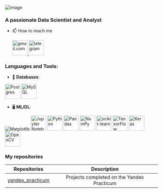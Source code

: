 ![image](https://github.com/VorobyevEgor/VorobyevEgor/assets/148513467/ae722171-739b-41ab-bfe3-68d30c51b141)

<h3 align="left">A passionate Data Scientist and Analyst</h3>


- 📫 How to reach me
    <br/><br/>
  <div id="badges">
    <a href="soier2404@gmail.com/">
      <img src="https://cdn.icon-icons.com/icons2/652/PNG/512/gmail_icon-icons.com_59877.png" width="50" height="50" alt="gmail.com"/>
    </a>
    <a href="https://t.me/soier24">
      <img src="https://i.pinimg.com/564x/b5/d4/96/b5d4964918a23f39b417cd8c18fc45f8.jpg" width="50" height="50" alt="telegram"/>
    </a>
  </div>
  

### Languages and Tools:
- 💾 **Databases**:
  
<img src="https://github.com/VorobyevEgor/VorobyevEgor/assets/148513467/2a8eef8d-1afe-43af-bbaf-9a945e86df81" width="50" height="50" alt="Postgres"/>
<img src="https://github.com/VorobyevEgor/VorobyevEgor/assets/148513467/985a4f5a-1063-46df-83e8-5e2eb77dcf8c" width="50" height="50" alt="MySQL"/>

- 🖥️ **ML/DL**:

![Matplotlib](https://img.shields.io/badge/Matplotlib-%23ffffff.svg?style=for-the-badge&logo=Matplotlib&logoColor=black)
<img src="https://github.com/VorobyevEgor/VorobyevEgor/assets/148513467/365f1e49-43d3-43d0-843a-5c7bccfb1ab4" width="50" height="50" alt="Jupyter Notebook"/>
<img src="https://github.com/VorobyevEgor/VorobyevEgor/assets/148513467/a4a3fc33-78fd-4b83-943e-8f33acbec78c" width="50" height="50" alt="Python"/>
<img src="https://github.com/VorobyevEgor/VorobyevEgor/assets/148513467/bb291dee-d801-4239-86b4-93423f4a0f7c" width="50" height="50" alt="Pandas"/>
<img src="https://github.com/VorobyevEgor/VorobyevEgor/assets/148513467/625d0d92-a05f-4795-b8c8-b3e1bc12c273" width="50" height="50" alt="NumPy"/>
<img src="https://github.com/VorobyevEgor/VorobyevEgor/assets/148513467/9eba7e89-13ef-4123-8d72-32942dd2a82d" width="50" height="50" alt="scikit-learn"/> 
<img src="https://github.com/VorobyevEgor/VorobyevEgor/assets/148513467/6238309c-686b-4174-b487-307205044caf" width="50" height="50" alt="TensorFlow"/>
<img src="https://github.com/VorobyevEgor/VorobyevEgor/assets/148513467/1e68a7a0-bbfa-42fe-8592-8b0e790f09b5" width="50" height="50" alt="Keras"/>
<img src="https://github.com/VorobyevEgor/VorobyevEgor/assets/148513467/a970636f-f919-4b47-a3eb-73667c87e830" width="50" height="50" alt="OpenCV"/>

### My repositories
| Repositories | Description |
| :----------------------: | :----------------------: |
|[yandex_practicum](https://github.com/VorobyevEgor/yandex_practicum/tree/main) | Projects completed on the Yandex Practicum |


<!---
VorobyevEgor/VorobyevEgor is a ✨ special ✨ repository because its `README.md` (this file) appears on your GitHub profile.
You can click the Preview link to take a look at your changes.
--->
